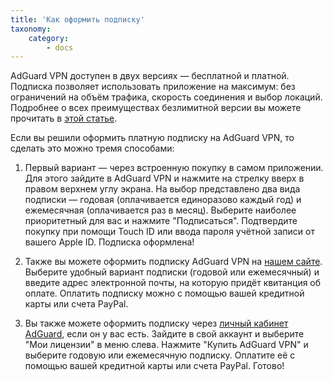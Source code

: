 ```yaml
---
title: 'Как оформить подписку'
taxonomy:
    category:
        - docs
---
```


AdGuard VPN доступен в двух версиях — бесплатной и платной. Подписка позволяет использовать приложение на максимум: без ограничений на объём трафика, скорость соединения и выбор локаций. Подробнее о всех преимуществах безлимитной версии вы можете прочитать в [этой статье](http://kb.adguard.com/ru/vpn/adguard-vpn-general/free-and-full-versions).

Если вы решили оформить платную подписку на AdGuard VPN, то сделать это можно тремя способами:

1. Первый вариант — через встроенную покупку в самом приложении. Для этого зайдите в AdGuard VPN и нажмите на стрелку вверх в правом верхнем углу экрана. На выбор представлено два вида подписки — годовая (оплачивается единоразово каждый год) и ежемесячная (оплачивается раз в месяц). Выберите наиболее приоритетный для вас и нажмите "Подписаться". Подтвердите покупку при помощи Touch ID или ввода пароля учётной записи от вашего Apple ID. Подписка оформлена!

2. Также вы можете оформить подписку AdGuard VPN на [нашем сайте](https://adguard-vpn.com/license.html). Выберите удобный вариант подписки (годовой или ежемесячный) и введите адрес электронной почты, на которую придёт квитанция об оплате. Оплатить подписку можно с помощью вашей кредитной карты или счета PayPal.

3. Вы также можете оформить подписку через [личный кабинет AdGuard](https://my.adguard.com/ru/main.html), если он у вас есть. Зайдите в свой аккаунт и выберите "Мои лицензии" в меню слева. Нажмите "Купить AdGuard VPN" и выберите годовую или ежемесячную подписку. Оплатите её с помощью вашей кредитной карты или счета PayPal. Готово!

